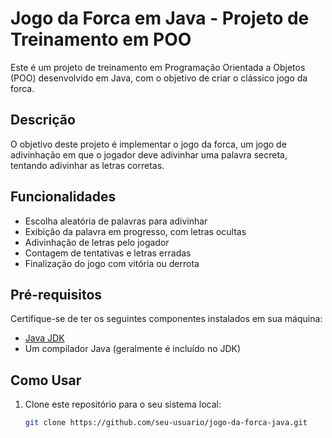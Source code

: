 # Jogo da Forca em Java - Projeto de Treinamento em POO

Este é um projeto de treinamento em Programação Orientada a Objetos (POO) desenvolvido em Java, com o objetivo de criar o clássico jogo da forca.

## Descrição

O objetivo deste projeto é implementar o jogo da forca, um jogo de adivinhação em que o jogador deve adivinhar uma palavra secreta, tentando adivinhar as letras corretas.

## Funcionalidades

- Escolha aleatória de palavras para adivinhar
- Exibição da palavra em progresso, com letras ocultas
- Adivinhação de letras pelo jogador
- Contagem de tentativas e letras erradas
- Finalização do jogo com vitória ou derrota

## Pré-requisitos

Certifique-se de ter os seguintes componentes instalados em sua máquina:

- [Java JDK](https://www.oracle.com/java/technologies/javase-downloads.html)
- Um compilador Java (geralmente é incluído no JDK)

## Como Usar

1. Clone este repositório para o seu sistema local:
   ```sh
   git clone https://github.com/seu-usuario/jogo-da-forca-java.git
